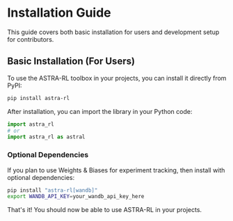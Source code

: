 # Installation Guide

This guide covers both basic installation for users and development setup for contributors.

## Basic Installation (For Users)

To use the ASTRA-RL toolbox in your projects, you can install it directly from PyPI:

```bash
pip install astra-rl
```

After installation, you can import the library in your Python code:

```python
import astra_rl
# or
import astra_rl as astral
```

### Optional Dependencies

If you plan to use Weights & Biases for experiment tracking, then install with
optional dependencies:

```bash
pip install "astra-rl[wandb]"
export WANDB_API_KEY=your_wandb_api_key_here
```

That's it! You should now be able to use ASTRA-RL in your projects.